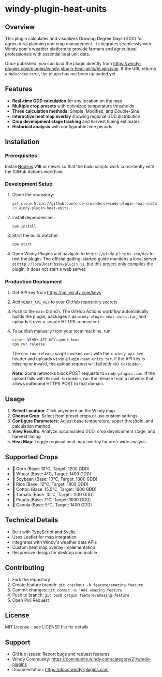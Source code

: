 # windy-plugin-heat-units

## Overview

This plugin calculates and visualizes Growing Degree Days (GDD) for agricultural planning and crop management. It integrates seamlessly with Windy.com's weather platform to provide farmers and agricultural professionals with essential heat unit data.

Once published, you can load the plugin directly from https://windy-plugins.com/plugins/windy-plugin-heat-units/plugin.json. If the URL returns a `NoSuchKey` error, the plugin has not been uploaded yet.

## Features

- **Real-time GDD calculation** for any location on the map
- **Multiple crop presets** with optimized temperature thresholds
- **Three calculation methods**: Simple, Modified, and Double-Sine
- **Interactive heat map overlay** showing regional GDD distribution
- **Crop development stage tracking** and harvest timing estimates
- **Historical analysis** with configurable time periods

## Installation

### Prerequisites

Install [Node.js](https://nodejs.org/) **v18** or newer so that the build scripts
work consistently with the GitHub Actions workflow.

### Development Setup

1. Clone the repository:
   ```bash
   git clone https://github.com/crop-crusaders/windy-plugin-heat-units.git
   cd windy-plugin-heat-units
   ```
2. Install dependencies:
   ```bash
   npm install
   ```
3. Start the build watcher:
   ```bash
   npm start
   ```
4. Open Windy Plugins and navigate to `https://windy-plugins.com/dev` to test the plugin.
   The official getting-started guide mentions a local server at
   `http://localhost:9999/plugin.js`, but this project only compiles the
   plugin; it does not start a web server.

### Production Deployment

1. Get API key from https://api.windy.com/keys
2. Add `WINDY_API_KEY` to your GitHub repository secrets
3. Push to the `main` branch. The GitHub Actions workflow automatically builds
   the plugin, packages it as `windy-plugin-heat-units.tar`, and uploads it over
   a secure HTTPS connection.
4. To publish manually from your local machine, run:
   ```bash
   export WINDY_API_KEY=<your_key>
   npm run release
   ```
   The `npm run release` script invokes `curl` with the `x-windy-api-key` header
   and uploads `windy-plugin-heat-units.tar`. If the API key is missing or
   invalid, the upload request will fail with `403 Forbidden`.
   
   **Note:** Some networks block POST requests to `windy-plugins.com`. If the
   upload fails with `Method forbidden`, run the release from a network that
   allows outbound HTTPS POST to that domain.

## Usage

1. **Select Location**: Click anywhere on the Windy map
2. **Choose Crop**: Select from preset crops or use custom settings
3. **Configure Parameters**: Adjust base temperature, upper threshold, and calculation method
4. **View Results**: Analyze accumulated GDD, crop development stage, and harvest timing
5. **Heat Map**: Toggle regional heat map overlay for area-wide analysis

## Supported Crops

- 🌽 Corn (Base: 10°C, Target: 1200 GDD)
- 🌾 Wheat (Base: 4°C, Target: 1400 GDD)
- 🫘 Soybean (Base: 10°C, Target: 1300 GDD)
- 🌾 Rice (Base: 12°C, Target: 1800 GDD)
- 🌿 Cotton (Base: 15.5°C, Target: 1600 GDD)
- 🍅 Tomato (Base: 10°C, Target: 1100 GDD)
- 🥔 Potato (Base: 7°C, Target: 1000 GDD)
- 🌻 Canola (Base: 5°C, Target: 1400 GDD)

## Technical Details

- Built with TypeScript and Svelte
- Uses Leaflet for map integration
- Integrates with Windy's weather data APIs
- Custom heat map overlay implementation
- Responsive design for desktop and mobile

## Contributing

1. Fork the repository
2. Create feature branch: `git checkout -b feature/amazing-feature`
3. Commit changes: `git commit -m 'Add amazing feature'`
4. Push to branch: `git push origin feature/amazing-feature`
5. Open Pull Request

## License

MIT License - see LICENSE file for details

## Support

- GitHub Issues: Report bugs and request features
- Windy Community: https://community.windy.com/category/21/windy-plugins
- Documentation: https://docs.windy-plugins.com
